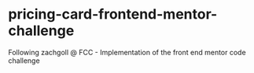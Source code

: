 # pricing-card-frontend-mentor-challenge
Following zachgoll @ FCC - Implementation of the front end mentor code challenge
